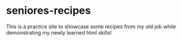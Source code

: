 # seniores-recipes

This is a practice site to showcase some recipes from my old job while demonstrating my newly learned html skills!